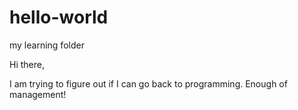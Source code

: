 # hello-world
my learning folder

Hi there,

I am trying to figure out if I can go back to programming. Enough of management!
